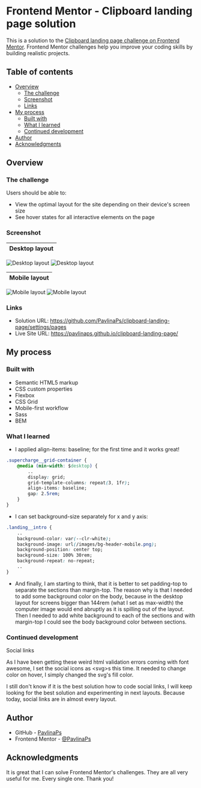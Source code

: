 # Frontend Mentor - Clipboard landing page solution

This is a solution to the [Clipboard landing page challenge on Frontend Mentor](https://www.frontendmentor.io/challenges/clipboard-landing-page-5cc9bccd6c4c91111378ecb9). Frontend Mentor challenges help you improve your coding skills by building realistic projects. 

## Table of contents

- [Overview](#overview)
  - [The challenge](#the-challenge)
  - [Screenshot](#screenshot)
  - [Links](#links)
- [My process](#my-process)
  - [Built with](#built-with)
  - [What I learned](#what-i-learned)
  - [Continued development](#continued-development)
- [Author](#author)
- [Acknowledgments](#acknowledgments)

## Overview

### The challenge

Users should be able to:

- View the optimal layout for the site depending on their device's screen size
- See hover states for all interactive elements on the page

### Screenshot

| Desktop layout |
|:--:|
![Desktop layout](./screenshots/screenshot-desktop-top.jpg) ![Desktop layout](./screenshots/screenshot-desktop-bottom.jpg)

| Mobile layout |
|:--:|
![Mobile layout](./screenshots/screenshot-mobile-top.jpg) ![Mobile layout](./screenshots/screenshot-mobile-middle.jpg)

### Links

- Solution URL: https://github.com/PavlinaPs/clipboard-landing-page/settings/pages
- Live Site URL: https://pavlinaps.github.io/clipboard-landing-page/

## My process

### Built with

- Semantic HTML5 markup
- CSS custom properties
- Flexbox
- CSS Grid
- Mobile-first workflow
- Sass
- BEM

### What I learned

- I applied align-items: baseline; for the first time and it works great!
```css
.supercharge__grid-container {
    @media (min-width: $desktop) {
        ..
        display: grid;
        grid-template-columns: repeat(3, 1fr);
        align-items: baseline;
        gap: 2.5rem;
    }
}
```

- I can set background-size separately for x and y axis:
```css
.landing__intro {
    ..
    background-color: var(--clr-white);
    background-image: url(/images/bg-header-mobile.png);
    background-position: center top;
    background-size: 100% 30rem;
    background-repeat: no-repeat;
    ..
}
```

- And finally, I am starting to think, that it is better to set padding-top to separate the sections than margin-top. The reason why is that I needed to add some background color on the body, because in the desktop layout for screens bigger than 144rem (what I set as max-width) the computer image would end abruptly as it is spilling out of the layout. Then I needed to add white background to each of the sections and with margin-top I could see the body background color between sections.

### Continued development

Social links

As I have been getting these weird html validation errors coming with font awesome, I set the social icons as \<svg>s this time. It needed to change color on hover, I simply changed the svg's fill color. 

I still don't know if it is the best solution how to code social links, I will keep looking for the best solution and experimenting in next layouts. Because today, social links are in almost every layout.

## Author

- GitHub - [PavlinaPs](https://github.com/PavlinaPs)
- Frontend Mentor - [@PavlinaPs](https://www.frontendmentor.io/profile/PavlinaPs)

## Acknowledgments

It is great that I can solve Frontend Mentor's challenges. They are all very useful for me. Every single one. Thank you!
